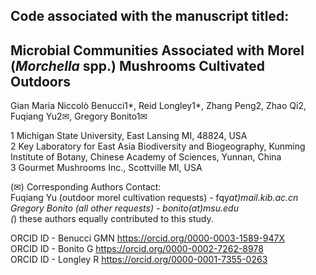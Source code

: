 ## Code associated with the manuscript titled:

## Microbial Communities Associated with Morel (*Morchella* spp.) Mushrooms Cultivated Outdoors

Gian Maria Niccolò Benucci1*, Reid Longley1*, Zhang Peng2, Zhao Qi2, Fuqiang Yu2✉, Gregory Bonito1✉

1 Michigan State University, East Lansing MI, 48824, USA<br>
2 Key Laboratory for East Asia Biodiversity and Biogeography, Kunming Institute of Botany, Chinese Academy of Sciences, Yunnan, China<br>
3 Gourmet Mushrooms Inc., Scottville MI, USA<br>

(✉) Corresponding Authors Contact:<br>
Fuqiang Yu (outdoor morel cultivation requests) - fqy*at)mail.kib.ac.cn<br>
Gregory Bonito (all other requests) - bonito(at)msu.edu<br>
(*) these authors equally contributed to this study.<br>
 
ORCID ID - Benucci GMN https://orcid.org/0000-0003-1589-947X<br>
ORCID ID - Bonito G  https://orcid.org/0000-0002-7262-8978<br>
ORCID ID - Longley R https://orcid.org/0000-0001-7355-0263<br>
